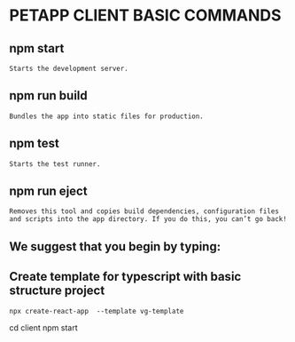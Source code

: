 # PETAPP CLIENT BASIC COMMANDS

## npm start

    Starts the development server.

## npm run build

    Bundles the app into static files for production.

## npm test

    Starts the test runner.

## npm run eject

    Removes this tool and copies build dependencies, configuration files
    and scripts into the app directory. If you do this, you can’t go back!

## We suggest that you begin by typing:

## Create template for typescript with basic structure project

    npx create-react-app  --template vg-template

cd client
npm start
